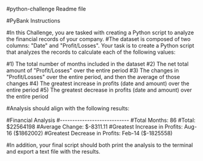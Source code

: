 #python-challenge Readme file

#PyBank Instructions

#In this Challenge, you are tasked with creating a Python script to analyze the financial records of your company. 
#The dataset is composed of two columns: "Date" and "Profit/Losses". Your task is to create a Python script that analyzes the records to calculate each of the following values:

#1) The total number of months included in the dataset
#2) The net total amount of "Profit/Losses" over the entire period
#3) The changes in "Profit/Losses" over the entire period, and then the average of those changes
#4) The greatest increase in profits (date and amount) over the entire period
#5) The greatest decrease in profits (date and amount) over the entire period

#Analysis should align with the following results:

#Financial Analysis
#----------------------------
#Total Months: 86
#Total: $22564198
#Average Change: $-8311.11
#Greatest Increase in Profits: Aug-16 ($1862002)
#Greatest Decrease in Profits: Feb-14 ($-1825558)

#In addition, your final script should both print the analysis to the terminal and export a text file with the results.
